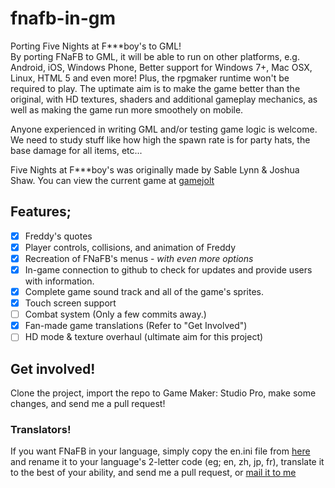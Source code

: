 # fnafb-in-gm
Porting Five Nights at F***boy's to GML!  
By porting FNaFB to GML, it will be able to run on other platforms, e.g. Android, iOS, Windows Phone, Better support for Windows 7+, Mac OSX, Linux, HTML 5 and even more! Plus, the rpgmaker runtime won't be required to play.
The uptimate aim is to make the game better than the original, with HD textures, shaders and additional gameplay mechanics, as well as making the game run more smoothely on mobile.

Anyone experienced in writing GML and/or testing game logic is welcome. We need to study stuff like how high the spawn rate is for party hats, the base damage for all items, etc...

Five Nights at F***boy's was originally made by Sable Lynn & Joshua Shaw. You can view the current game at <a href="http://gamejolt.com/games/five-nights-at-f-boy-s-final-mix/53422">gamejolt</a>

## Features;
- [x] Freddy's quotes
- [x] Player controls, collisions, and animation of Freddy
- [x] Recreation of FNaFB's menus - *with even more options*
- [x] In-game connection to github to check for updates and provide users with information.
- [x] Complete game sound track and all of the game's sprites.
- [x] Touch screen support
- [ ] Combat system (Only a few commits away.)
- [x] Fan-made game translations (Refer to "Get Involved")
- [ ] HD mode & texture overhaul (ultimate aim for this project)

## Get involved!
Clone the project, import the repo to Game Maker: Studio Pro, make some changes, and send me a pull request!

### Translators!
If you want FNaFB in your language, simply copy the en.ini file from <a href="https://github.com/yesiateyoursheep/fnafb-in-gm/blob/master/FNaFB_GM_Edition.gmx/datafiles/en.ini">here</a> and rename it to your language's 2-letter code (eg; en, zh, jp, fr), translate it to the best of your ability, and send me a pull request, or <a href="mailto:yesiateyoursheep@gmail.com">mail it to me</a>
